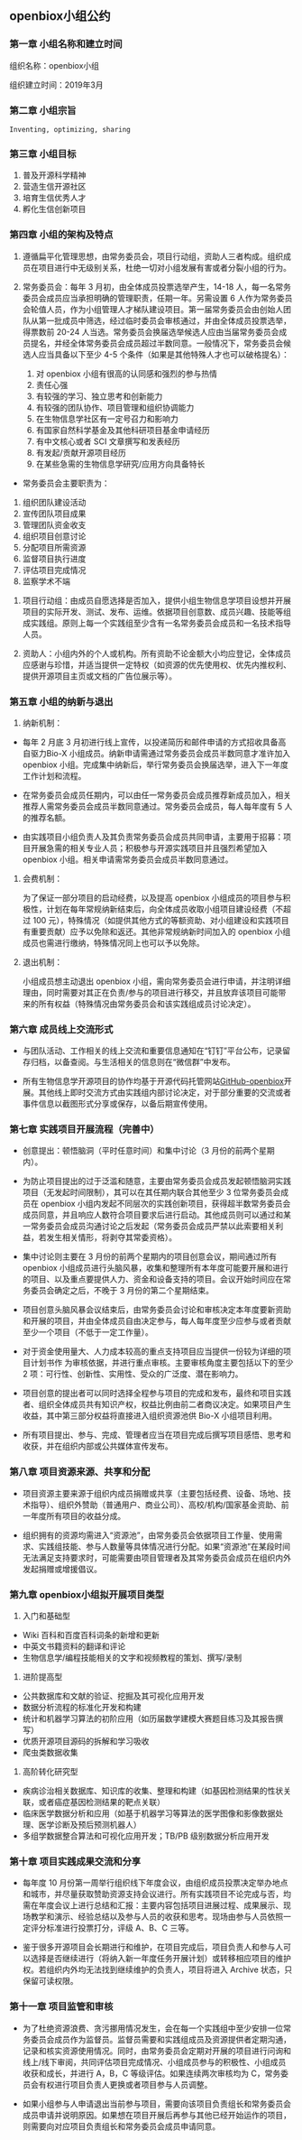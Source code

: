 openbiox小组公约
----------------

### 第一章 小组名称和建立时间

组织名称：openbiox小组

组织建立时间：2019年3月

### 第二章 小组宗旨

`Inventing, optimizing, sharing`

### 第三章 小组目标

1.  普及开源科学精神
2.  营造生信开源社区
3.  培育生信优秀人才
4.  孵化生信创新项目

### 第四章 小组的架构及特点

1.  遵循扁平化管理思想，由常务委员会，项目行动组，资助人三者构成。组织成员在项目进行中无级别关系，杜绝一切对小组发展有害或者分裂小组的行为。

2.  常务委员会：每年 3 月初，由全体成员投票选举产生，14-18
    人，每一名常务委员会成员应当承担明确的管理职责，任期一年。另需设置 6
    人作为常务委员会轮值人员，作为小组管理人才梯队建设项目。第一届常务委员会由创始人团队从第一批成员中筛选，经过临时委员会审核通过，并由全体成员投票选举，得票数前
    20-24
    人当选。常务委员会换届选举候选人应由当届常务委员会成员提名，并经全体常务委员会成员超过半数同意。一般情况下，常务委员会候选人应当具备以下至少
    4-5 个条件（如果是其他特殊人才也可以破格提名）：

    1.  对 openbiox 小组有很高的认同感和强烈的参与热情<br>
    2.  责任心强<br>
    3.  有较强的学习、独立思考和创新能力<br>
    4.  有较强的团队协作、项目管理和组织协调能力<br>
    5.  在生物信息学社区有一定号召力和影响力<br>
    6.  有国家自然科学基金及其他科研项目基金申请经历<br>
    7.  有中文核心或者 SCI 文章撰写和发表经历<br>
    8.  有发起/贡献开源项目经历<br>
    9.  在某些急需的生物信息学研究/应用方向具备特长

-   常务委员会主要职责为：

1.  组织团队建设活动<br>
2.  宣传团队项目成果<br>
3.  管理团队资金收支<br>
4.  组织项目创意讨论<br>
5.  分配项目所需资源<br>
6.  监督项目执行进度<br>
7.  评估项目完成情况<br>
8.  监察学术不端

<!-- -->

1.  项目行动组：由成员自愿选择是否加入，提供小组生物信息学项目设想并开展项目的实际开发、测试、发布、运维。依据项目创意数、成员兴趣、技能等组成实践组。原则上每一个实践组至少含有一名常务委员会成员和一名技术指导人员。

2.  资助人：小组内外的个人或机构。所有资助不论金额大小均应登记，全体成员应感谢与珍惜，并适当提供一定特权（如资源的优先使用权、优先内推权利、提供开源项目主页或文档的广告位展示等）。

### 第五章 小组的纳新与退出

1.  纳新机制：

-   每年 2 月底 3
    月初进行线上宣传，以投递简历和邮件申请的方式招收具备高自驱力Bio-X
    小组成员。纳新申请需通过常务委员会成员半数同意才准许加入 openbiox
    小组。完成集中纳新后，举行常务委员会换届选举，进入下一年度工作计划和流程。

-   在常务委员会成员任期内，可以由任一常务委员会成员推荐新成员加入，相关推荐人需常务委员会成员半数同意通过。常务委员会成员，每人每年度有
    5 人的推荐名额。

-   由实践项目小组负责人及其负责常务委员会成员共同申请，主要用于招募：项目开展急需的相关专业人员；积极参与开源实践项目并且强烈希望加入
    openbiox 小组。相关申请需常务委员会成员半数同意通过。

1.  会费机制：

    为了保证一部分项目的启动经费，以及提高 openbiox
    小组成员的项目参与积极性，计划在每年常规纳新结束后，向全体成员收取小组项目建设经费（不超过
    100
    元），特殊情况（如提供其他方式的等额资助、对小组建设和实践项目有重要贡献）应予以免除和返还。其他非常规纳新时间加入的
    openbiox 小组成员也需进行缴纳，特殊情况同上也可以予以免除。

2.  退出机制：

    小组成员想主动退出 openbiox
    小组，需向常务委员会进行申请，并注明详细理由，同时需要对其正在负责/参与的项目进行移交，并且放弃该项目可能带来的所有权益（特殊情况由常务委员会和该实践组成员讨论决定）。

### 第六章 成员线上交流形式

-   与团队活动、工作相关的线上交流和重要信息通知在“钉钉”平台公布，记录留存归档，以备查阅。与生活相关的信息则在“微信群”中发布。

-   所有生物信息学开源项目的协作均基于开源代码托管网站[GitHub-openbiox](https://github.com/openbiox)开展。其他线上即时交流方式由实践组内部讨论决定，对于部分重要的交流或者事件信息以截图形式分享或保存，以备后期宣传使用。

### 第七章 实践项目开展流程（完善中）

-   创意提出：顿悟脑洞（平时任意时间）和集中讨论（3
    月份的前两个星期内）。

-   为防止项目提出的过于泛滥和随意，主要由常务委员会成员发起顿悟脑洞实践项目（无发起时间限制），其可以在其任期内联合其他至少
    3 位常务委员会成员在 openbiox
    小组内发起不同层次的实践创新项目，获得超半数常务委员会成员同意，并且响应人数符合项目要求后进行启动。其他成员则可以通过和某一常务委员会成员沟通讨论之后发起（常务委员会成员严禁以此索要相关利益，若发生相关情形，将剥夺其常委资格）。

-   集中讨论则主要在 3 月份的前两个星期内的项目创意会议，期间通过所有
    openbiox
    小组成员进行头脑风暴，收集和整理所有本年度可能要开展和进行的项目、以及重点要提供人力、资金和设备支持的项目。会议开始时间应在常务委员会确定之后，不晚于
    3 月份的第二个星期结束。

-   项目创意头脑风暴会议结束后，由常务委员会讨论和审核决定本年度要新资助和开展的项目，并由全体成员自由决定参与，每人每年度至少应参与或者贡献至少一个项目（不低于一定工作量）。

-   对于资金使用量大、人力成本较高的重点支持项目应当提供一份较为详细的项目计划书作
    为审核依据，并进行重点审核。主要审核角度主要包括以下的至少 2
    项：可行性、创新性、实用性、受众的广泛度、潜在影响力。

-   项目创意的提出者可以同时选择全程参与项目的完成和发布，最终和项目实践者、组织全体成员共有知识产权，权益比例由前二者商议决定。如果项目产生收益，其中第三部分权益将直接进入组织资源池供
    Bio-X 小组项目利用。

-   所有项目提出、参与、完成、管理者应当在项目完成后撰写项目感悟、思考和收获，并在组织内部或公共媒体宣传发布。

### 第八章 项目资源来源、共享和分配

-   项目资源主要来源于组织内成员捐赠或共享（主要包括经费、设备、场地、技术指导）、组织外赞助（普通用户、商业公司）、高校/机构/国家基金资助、前一年度所有项目的收益分成。

-   组织拥有的资源均需进入“资源池”，由常务委员会依据项目工作量、使用需求、实践组技能、参与人数量等具体情况进行分配。如果“资源池”在某段时间无法满足支持要求时，可能需要由项目管理者及其常务委员会成员在组织内外发起捐赠或增援倡议。

### 第九章 openbiox小组拟开展项目类型

1.  入门和基础型

-   Wiki 百科和百度百科词条的新增和更新
-   中英文书籍资料的翻译和评论
-   生物信息学/编程技能相关的文字和视频教程的策划、撰写/录制

1.  进阶提高型

-   公共数据库和文献的验证、挖掘及其可视化应用开发
-   数据分析流程的标准化开发和构建
-   统计和机器学习算法的初阶应用（如历届数学建模大赛题目练习及其报告撰写）
-   优质开源项目源码的拆解和学习吸收
-   爬虫类数据收集

1.  高阶转化研究型

-   疾病诊治相关数据库、知识库的收集、整理和构建（如基因检测结果的性状关联，或者癌症基因检测结果的靶点关联）
-   临床医学数据分析和应用（如基于机器学习等算法的医学图像和影像数据处理、医学诊断及预后预测机器人）
-   多组学数据整合算法和可视化应用开发；TB/PB 级别数据分析应用开发

### 第十章 项目实践成果交流和分享

-   每年度 10
    月份第一周举行组织线下年度会议，由组织成员投票决定举办地点和城市，并尽量获取赞助资源支持会议进行。所有实践项目不论完成与否，均需在年度会议上进行总结和汇报：主要内容包括项目进展过程、成果展示、现场教学和演示、经验总结以及参与人员的收获和思考。现场由参与人员依照一定评分标准进行投票打分，评级
    A、B、C 三等。

-   鉴于很多开源项目会长期进行和维护，在项目完成后，项目负责人和参与人可以选择是否继续进行（将纳入新一年度任务开展计划）或转移相应项目的维护权。若组织内外均无法找到继续维护的负责人，项目将进入
    Archive 状态，只保留可读权限。

### 第十一章 项目监管和审核

-   为了杜绝资源浪费、贪污挪用情况发生，会在每一个实践组中至少安排一位常务委员会成员作为监督员。监督员需要和实践组成员及资源提供者定期沟通，记录和核实资源使用情况。同时，由常务委员会定期对开展的项目进行问询和线上/线下审阅，共同评估项目完成情况、小组成员参与的积极性、小组成员收获和成长，并进行
    A，B，C 等级评估。如果连续两次审核均为
    C，常务委员会有权进行项目负责人更换或者项目参与人员调整。

-   如果小组参与人申请退出当前参与项目，需要向该项目负责组长和常务委员会成员申请并说明原因。如果想在项目开展后再参与其他已经开始运作的项目，则需要向对应项目负责组长和常务委员会成员申请同意。
